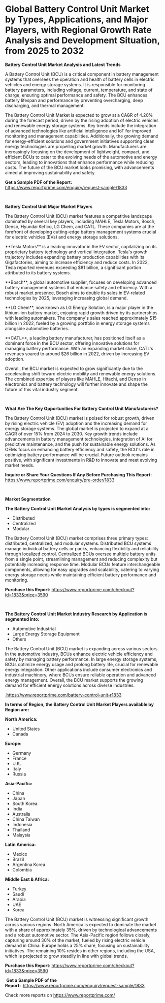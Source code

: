 <p><h1>Global Battery Control Unit Market by Types, Applications, and Major Players, with Regional Growth Rate Analysis and Development Situation, from 2025 to 2032</h1></p><p><strong>Battery Control Unit Market Analysis and Latest Trends</strong></p>
<p><p>A Battery Control Unit (BCU) is a critical component in battery management systems that oversees the operation and health of battery cells in electric vehicles and energy storage systems. It is responsible for monitoring battery parameters, including voltage, current, temperature, and state of charge, ensuring optimal performance and safety. The BCU enhances battery lifespan and performance by preventing overcharging, deep discharging, and thermal management.</p><p>The Battery Control Unit Market is expected to grow at a CAGR of 4.20% during the forecast period, driven by the rising adoption of electric vehicles and renewable energy storage systems. Key trends include the integration of advanced technologies like artificial intelligence and IoT for improved monitoring and management capabilities. Additionally, the growing demand for energy-efficient solutions and government initiatives supporting clean energy technologies are propelling market growth. Manufacturers are increasingly focusing on the development of lightweight, compact, and efficient BCUs to cater to the evolving needs of the automotive and energy sectors, leading to innovations that enhance performance while reducing costs. The future of the BCU market looks promising, with advancements aimed at improving sustainability and safety.</p></p>
<p><strong>Get a Sample PDF of the Report:&nbsp;</strong> <a href="https://www.reportprime.com/enquiry/request-sample/1833?utm_campaign=3550&utm_medium=2&utm_source=Github&utm_content=ia&utm_term=18032025&utm_id=battery-control-unit">https://www.reportprime.com/enquiry/request-sample/1833</a></p>
<p>&nbsp;</p>
<p><strong>Battery Control Unit Major Market Players</strong></p>
<p><p>The Battery Control Unit (BCU) market features a competitive landscape dominated by several key players, including MAHLE, Tesla Motors, Bosch, Denso, Hyundai Kefico, LG Chem, and CATL. These companies are at the forefront of developing cutting-edge battery management systems crucial for electric vehicles (EVs) and energy storage solutions.</p><p>**Tesla Motors** is a leading innovator in the EV sector, capitalizing on its proprietary battery technology and vertical integration. Tesla's growth trajectory includes expanding battery production capabilities with its Gigafactories, aiming to increase efficiency and reduce costs. In 2022, Tesla reported revenues exceeding $81 billion, a significant portion attributed to its battery systems.</p><p>**Bosch**, a global automotive supplier, focuses on developing advanced battery management systems that enhance safety and efficiency. With a robust market presence, Bosch aims to double its sales in EV-related technologies by 2025, leveraging increasing global demand.</p><p>**LG Chem**, now known as LG Energy Solution, is a major player in the lithium-ion battery market, enjoying rapid growth driven by its partnerships with leading automakers. The company's sales reached approximately $15 billion in 2022, fueled by a growing portfolio in energy storage systems alongside automotive batteries.</p><p>**CATL**, a leading battery manufacturer, has positioned itself as a dominant force in the BCU sector, offering innovative solutions for managing battery performance. With an expanding market share, CATL's revenues soared to around $26 billion in 2022, driven by increasing EV adoption.</p><p>Overall, the BCU market is expected to grow significantly due to the accelerating shift toward electric mobility and renewable energy solutions. The combined expertise of players like MAHLE, Hitachi, and Denso in electronics and battery technology will further innovate and shape the future of this vital industry segment.</p></p>
<p>&nbsp;</p>
<p><strong>What Are The Key Opportunities For Battery Control Unit Manufacturers?</strong></p>
<p><p>The Battery Control Unit (BCU) market is poised for robust growth, driven by rising electric vehicle (EV) adoption and the increasing demand for energy storage systems. The global market is projected to expand at a CAGR of over 15% from 2024 to 2030. Key growth trends include advancements in battery management technologies, integration of AI for predictive maintenance, and the push for sustainable energy solutions. As OEMs focus on enhancing battery efficiency and safety, the BCU's role in optimizing battery performance will be crucial. Future outlook remains positive, with significant investments in R&D to innovate and meet evolving market needs.</p></p>
<p><strong>Inquire or Share Your Questions If Any Before Purchasing This Report:</strong> <a href="https://www.reportprime.com/enquiry/pre-order/1833?utm_campaign=3550&utm_medium=2&utm_source=Github&utm_content=ia&utm_term=18032025&utm_id=battery-control-unit">https://www.reportprime.com/enquiry/pre-order/1833</a></p>
<p>&nbsp;</p>
<p><strong>Market Segmentation</strong></p>
<p><strong>The Battery Control Unit Market Analysis by types is segmented into:</strong></p>
<p><ul><li>Distributed</li><li>Centralized</li><li>Modular</li></ul></p>
<p><p>The Battery Control Unit (BCU) market comprises three primary types: distributed, centralized, and modular systems. Distributed BCU systems manage individual battery cells or packs, enhancing flexibility and reliability through localized control. Centralized BCUs oversee multiple battery units from a single point, streamlining management and reducing complexity but potentially increasing response time. Modular BCUs feature interchangeable components, allowing for easy upgrades and scalability, catering to varying energy storage needs while maintaining efficient battery performance and monitoring.</p></p>
<p><strong>Purchase this Report:&nbsp;</strong><a href="https://www.reportprime.com/checkout?id=1833&price=3590&utm_campaign=3550&utm_medium=2&utm_source=Github&utm_content=ia&utm_term=18032025&utm_id=battery-control-unit">https://www.reportprime.com/checkout?id=1833&price=3590</a></p>
<p>&nbsp;</p>
<p><strong>The Battery Control Unit Market Industry Research by Application is segmented into:</strong></p>
<p><ul><li>Automotive Industrial</li><li>Large Energy Storage Equipment</li><li>Others</li></ul></p>
<p><p>The Battery Control Unit (BCU) market is expanding across various sectors. In the automotive industry, BCUs enhance electric vehicle efficiency and safety by managing battery performance. In large energy storage systems, BCUs optimize energy usage and prolong battery life, crucial for renewable energy integration. Other applications include consumer electronics and industrial machinery, where BCUs ensure reliable operation and advanced energy management. Overall, the BCU market supports the growing demand for efficient energy solutions across diverse industries.</p></p>
<p><a href="https://www.reportprime.com/battery-control-unit-r1833?utm_campaign=3550&utm_medium=2&utm_source=Github&utm_content=ia&utm_term=18032025&utm_id=battery-control-unit">&nbsp;https://www.reportprime.com/battery-control-unit-r1833</a></p>
<p><strong>In terms of Region, the Battery Control Unit Market Players available by Region are:</strong></p>
<p>
    <p> <strong> North America: </strong>
        <ul>
            <li>United States</li>
            <li>Canada</li>
        </ul>
        </p> 
    <p> <strong> Europe: </strong>
        <ul>
            <li>Germany</li>
            <li>France</li>
            <li>U.K.</li>
            <li>Italy</li>
            <li>Russia</li>
        </ul>
        </p> 
    <p> <strong> Asia-Pacific: </strong>
        <ul>
            <li>China</li>
            <li>Japan</li>
            <li>South Korea</li>
            <li>India</li>
            <li>Australia</li>
            <li>China Taiwan</li>
            <li>Indonesia</li>
            <li>Thailand</li>
            <li>Malaysia</li>
        </ul>
        </p> 
    <p> <strong> Latin America: </strong>
        <ul>
            <li>Mexico</li>
            <li>Brazil</li>
            <li>Argentina Korea</li>
            <li>Colombia</li>
        </ul>
        </p> 
    <p> <strong> Middle East & Africa: </strong>
        <ul>
            <li>Turkey</li>
            <li>Saudi</li>
            <li>Arabia</li>
            <li>UAE</li>
            <li>Korea</li>
        </ul>
    </p>
    </p>
<p><p>The Battery Control Unit (BCU) market is witnessing significant growth across various regions. North America is expected to dominate the market with a share of approximately 35%, driven by technological advancements and a robust automotive sector. The Asia-Pacific region follows closely, capturing around 30% of the market, fueled by rising electric vehicle demand in China. Europe holds a 25% share, focusing on sustainability initiatives. The remaining 10% resides in other regions, including the USA, which is projected to grow steadily in line with global trends.</p></p>
<p><strong>Purchase this Report: </strong><a href="https://www.reportprime.com/checkout?id=1833&price=3590&utm_campaign=3550&utm_medium=2&utm_source=Github&utm_content=ia&utm_term=18032025&utm_id=battery-control-unit">https://www.reportprime.com/checkout?id=1833&price=3590</a></p>
<p>&nbsp;<strong>Get a Sample PDF of the Report:&nbsp;&nbsp;</strong><a href="https://www.reportprime.com/enquiry/request-sample/1833?utm_campaign=3550&utm_medium=2&utm_source=Github&utm_content=ia&utm_term=18032025&utm_id=battery-control-unit">https://www.reportprime.com/enquiry/request-sample/1833</a></p>
<p><strong></strong></p>
<p>Check more reports on <a href="https://www.reportprime.com/?utm_campaign=3550&utm_medium=2&utm_source=Github&utm_content=ia&utm_term=18032025&utm_id=battery-control-unit">https://www.reportprime.com/</a></p>